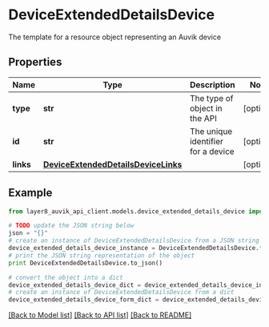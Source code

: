 # DeviceExtendedDetailsDevice

The template for a resource object representing an Auvik device

## Properties
Name | Type | Description | Notes
------------ | ------------- | ------------- | -------------
**type** | **str** | The type of object in the API | [optional] 
**id** | **str** | The unique identifier for a device | [optional] 
**links** | [**DeviceExtendedDetailsDeviceLinks**](DeviceExtendedDetailsDeviceLinks.md) |  | [optional] 

## Example

```python
from layer8_auvik_api_client.models.device_extended_details_device import DeviceExtendedDetailsDevice

# TODO update the JSON string below
json = "{}"
# create an instance of DeviceExtendedDetailsDevice from a JSON string
device_extended_details_device_instance = DeviceExtendedDetailsDevice.from_json(json)
# print the JSON string representation of the object
print DeviceExtendedDetailsDevice.to_json()

# convert the object into a dict
device_extended_details_device_dict = device_extended_details_device_instance.to_dict()
# create an instance of DeviceExtendedDetailsDevice from a dict
device_extended_details_device_form_dict = device_extended_details_device.from_dict(device_extended_details_device_dict)
```
[[Back to Model list]](../README.md#documentation-for-models) [[Back to API list]](../README.md#documentation-for-api-endpoints) [[Back to README]](../README.md)


